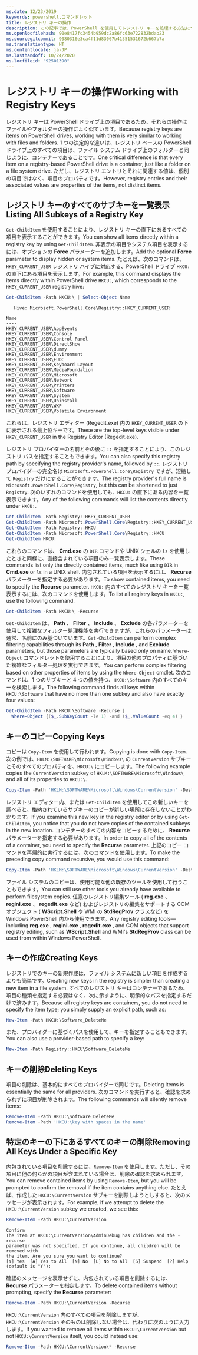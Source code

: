 ```yaml
---
ms.date: 12/23/2019
keywords: powershell,コマンドレット
title: レジストリ キーの操作
description: この記事では、PowerShell を使用してレジストリ キーを処理する方法について説明します。
ms.openlocfilehash: 90e8417fc3454b959dc2a86fc63e722832bdab23
ms.sourcegitcommit: 9080316e3ca4f11d83067b41351531672b667b7a
ms.translationtype: HT
ms.contentlocale: ja-JP
ms.lasthandoff: 10/24/2020
ms.locfileid: "92501390"
---
```

# <a name="working-with-registry-keys"></a><span data-ttu-id="ca68d-104">レジストリ キーの操作</span><span class="sxs-lookup"><span data-stu-id="ca68d-104">Working with Registry Keys</span></span>

<span data-ttu-id="ca68d-105">レジストリ キーは PowerShell ドライブ上の項目であるため、それらの操作はファイルやフォルダーの操作によく似ています。</span><span class="sxs-lookup"><span data-stu-id="ca68d-105">Because registry keys are items on PowerShell drives, working with them is very similar to working with files and folders.</span></span> <span data-ttu-id="ca68d-106">1 つの決定的な違いは、レジストリ ベースの PowerShell ドライブ上のすべての項目は、ファイル システム ドライブ上のフォルダーと同じように、コンテナーであることです。</span><span class="sxs-lookup"><span data-stu-id="ca68d-106">One critical difference is that every item on a registry-based PowerShell drive is a container, just like a folder on a file system drive.</span></span> <span data-ttu-id="ca68d-107">ただし、レジストリ エントリとそれに関連する値は、個別の項目ではなく、項目のプロパティです。</span><span class="sxs-lookup"><span data-stu-id="ca68d-107">However, registry entries and their associated values are properties of the items, not distinct items.</span></span>

## <a name="listing-all-subkeys-of-a-registry-key"></a><span data-ttu-id="ca68d-108">レジストリ キーのすべてのサブキーを一覧表示</span><span class="sxs-lookup"><span data-stu-id="ca68d-108">Listing All Subkeys of a Registry Key</span></span>

<span data-ttu-id="ca68d-109">`Get-ChildItem` を使用することにより、レジストリ キーの直下にあるすべての項目を表示することができます。</span><span class="sxs-lookup"><span data-stu-id="ca68d-109">You can show all items directly within a registry key by using `Get-ChildItem`.</span></span> <span data-ttu-id="ca68d-110">非表示の項目やシステム項目を表示するには、オプションの **Force** パラメーターを追加します。</span><span class="sxs-lookup"><span data-stu-id="ca68d-110">Add the optional **Force** parameter to display hidden or system items.</span></span> <span data-ttu-id="ca68d-111">たとえば、次のコマンドは、`HKEY_CURRENT_USER` レジストリ ハイブに対応する、PowerShell ドライブ `HKCU:` の直下にある項目を表示します。</span><span class="sxs-lookup"><span data-stu-id="ca68d-111">For example, this command displays the items directly within PowerShell drive `HKCU:`, which corresponds to the `HKEY_CURRENT_USER` registry hive:</span></span>

```powershell
Get-ChildItem -Path HKCU:\ | Select-Object Name
```

```Output
   Hive: Microsoft.PowerShell.Core\Registry::HKEY_CURRENT_USER

Name
----
HKEY_CURRENT_USER\AppEvents
HKEY_CURRENT_USER\Console
HKEY_CURRENT_USER\Control Panel
HKEY_CURRENT_USER\DirectShow
HKEY_CURRENT_USER\dummy
HKEY_CURRENT_USER\Environment
HKEY_CURRENT_USER\EUDC
HKEY_CURRENT_USER\Keyboard Layout
HKEY_CURRENT_USER\MediaFoundation
HKEY_CURRENT_USER\Microsoft
HKEY_CURRENT_USER\Network
HKEY_CURRENT_USER\Printers
HKEY_CURRENT_USER\Software
HKEY_CURRENT_USER\System
HKEY_CURRENT_USER\Uninstall
HKEY_CURRENT_USER\WXP
HKEY_CURRENT_USER\Volatile Environment
```

<span data-ttu-id="ca68d-112">これらは、レジストリ エディター (Regedit.exe) 内の `HKEY_CURRENT_USER` の下に表示される最上位キーです。</span><span class="sxs-lookup"><span data-stu-id="ca68d-112">These are the top-level keys visible under `HKEY_CURRENT_USER` in the Registry Editor (Regedit.exe).</span></span>

<span data-ttu-id="ca68d-113">レジストリ プロバイダーの名前とその後に `::` を指定することにより、このレジストリ パスを指定することもできます。</span><span class="sxs-lookup"><span data-stu-id="ca68d-113">You can also specify this registry path by specifying the registry provider's name, followed by `::`.</span></span> <span data-ttu-id="ca68d-114">レジストリ プロバイダーの完全名は `Microsoft.PowerShell.Core\Registry` ですが、短縮して `Registry` だけにすることができます。</span><span class="sxs-lookup"><span data-stu-id="ca68d-114">The registry provider's full name is `Microsoft.PowerShell.Core\Registry`, but this can be shortened to just `Registry`.</span></span> <span data-ttu-id="ca68d-115">次のいずれのコマンドを使用しても、`HKCU:` の直下にある内容を一覧表示できます。</span><span class="sxs-lookup"><span data-stu-id="ca68d-115">Any of the following commands will list the contents directly under `HKCU:`.</span></span>

```powershell
Get-ChildItem -Path Registry::HKEY_CURRENT_USER
Get-ChildItem -Path Microsoft.PowerShell.Core\Registry::HKEY_CURRENT_USER
Get-ChildItem -Path Registry::HKCU
Get-ChildItem -Path Microsoft.PowerShell.Core\Registry::HKCU
Get-ChildItem HKCU:
```

<span data-ttu-id="ca68d-116">これらのコマンドは、 **Cmd.exe** の `DIR` コマンドや UNIX シェルの `ls` を使用したときと同様に、直接含まれている項目のみ一覧表示します。</span><span class="sxs-lookup"><span data-stu-id="ca68d-116">These commands list only the directly contained items, much like using `DIR` in **Cmd.exe** or `ls` in a UNIX shell.</span></span> <span data-ttu-id="ca68d-117">内包されている項目を表示するには、 **Recurse** パラメーターを指定する必要があります。</span><span class="sxs-lookup"><span data-stu-id="ca68d-117">To show contained items, you need to specify the **Recurse** parameter.</span></span> <span data-ttu-id="ca68d-118">`HKCU:` 内のすべてのレジストリ キーを一覧表示するには、次のコマンドを使用します。</span><span class="sxs-lookup"><span data-stu-id="ca68d-118">To list all registry keys in `HKCU:`, use the following command.</span></span>

```powershell
Get-ChildItem -Path HKCU:\ -Recurse
```

<span data-ttu-id="ca68d-119">`Get-ChildItem` は、 **Path** 、 **Filter** 、 **Include** 、 **Exclude** の各パラメーターを使用して複雑なフィルター処理機能を実行できますが、これらのパラメーターは通常、名前にのみ基づいています。</span><span class="sxs-lookup"><span data-stu-id="ca68d-119">`Get-ChildItem` can perform complex filtering capabilities through its **Path** , **Filter** , **Include** , and **Exclude** parameters, but those parameters are typically based only on name.</span></span> <span data-ttu-id="ca68d-120">`Where-Object` コマンドレットを使用することにより、項目の他のプロパティに基づいた複雑なフィルター処理を実行できます。</span><span class="sxs-lookup"><span data-stu-id="ca68d-120">You can perform complex filtering based on other properties of items by using the `Where-Object` cmdlet.</span></span> <span data-ttu-id="ca68d-121">次のコマンドは、1 つのサブキーと 4 つの値を持つ、`HKCU:\Software` 内のすべてのキーを検索します。</span><span class="sxs-lookup"><span data-stu-id="ca68d-121">The following command finds all keys within `HKCU:\Software` that have no more than one subkey and also have exactly four values:</span></span>

```powershell
Get-ChildItem -Path HKCU:\Software -Recurse |
  Where-Object {($_.SubKeyCount -le 1) -and ($_.ValueCount -eq 4) }
```

## <a name="copying-keys"></a><span data-ttu-id="ca68d-122">キーのコピー</span><span class="sxs-lookup"><span data-stu-id="ca68d-122">Copying Keys</span></span>

<span data-ttu-id="ca68d-123">コピーは `Copy-Item` を使用して行われます。</span><span class="sxs-lookup"><span data-stu-id="ca68d-123">Copying is done with `Copy-Item`.</span></span> <span data-ttu-id="ca68d-124">次の例では、`HKLM:\SOFTWARE\Microsoft\Windows\` の `CurrentVersion` サブキーとそのすべてのプロパティを、`HKCU:\` にコピーします。</span><span class="sxs-lookup"><span data-stu-id="ca68d-124">The following example copies the `CurrentVersion` subkey of `HKLM:\SOFTWARE\Microsoft\Windows\` and all of its properties to `HKCU:\`.</span></span>

```powershell
Copy-Item -Path 'HKLM:\SOFTWARE\Microsoft\Windows\CurrentVersion' -Destination HKCU:
```

<span data-ttu-id="ca68d-125">レジストリ エディター内、または `Get-ChildItem` を使用してこの新しいキーを調べると、格納されているサブキーのコピーが新しい場所に存在しないことがわかります。</span><span class="sxs-lookup"><span data-stu-id="ca68d-125">If you examine this new key in the registry editor or by using `Get-ChildItem`, you notice that you do not have copies of the contained subkeys in the new location.</span></span> <span data-ttu-id="ca68d-126">コンテナーのすべての内容をコピーするために、 **Recurse** パラメーターを指定する必要があります。</span><span class="sxs-lookup"><span data-stu-id="ca68d-126">In order to copy all of the contents of a container, you need to specify the **Recurse** parameter.</span></span> <span data-ttu-id="ca68d-127">上記のコピー コマンドを再帰的に実行するには、次のコマンドを使用します。</span><span class="sxs-lookup"><span data-stu-id="ca68d-127">To make the preceding copy command recursive, you would use this command:</span></span>

```powershell
Copy-Item -Path 'HKLM:\SOFTWARE\Microsoft\Windows\CurrentVersion' -Destination HKCU: -Recurse
```

<span data-ttu-id="ca68d-128">ファイル システムのコピーは、使用可能な他の既存のツールを使用して行うこともできます。</span><span class="sxs-lookup"><span data-stu-id="ca68d-128">You can still use other tools you already have available to perform filesystem copies.</span></span> <span data-ttu-id="ca68d-129">任意のレジストリ編集ツール ( **reg.exe** 、 **regini.exe** 、 **regedit.exe** など) およびレジストリの編集をサポートする COM オブジェクト ( **WScript.Shell** や WMI の **StdRegProv** クラスなど) を Windows PowerShell 内から使用できます。</span><span class="sxs-lookup"><span data-stu-id="ca68d-129">Any registry editing tools—including **reg.exe** , **regini.exe** , **regedit.exe** , and COM objects that support registry editing, such as **WScript.Shell** and WMI's **StdRegProv** class can be used from within Windows PowerShell.</span></span>

## <a name="creating-keys"></a><span data-ttu-id="ca68d-130">キーの作成</span><span class="sxs-lookup"><span data-stu-id="ca68d-130">Creating Keys</span></span>

<span data-ttu-id="ca68d-131">レジストリでのキーの新規作成は、ファイル システムに新しい項目を作成するよりも簡単です。</span><span class="sxs-lookup"><span data-stu-id="ca68d-131">Creating new keys in the registry is simpler than creating a new item in a file system.</span></span> <span data-ttu-id="ca68d-132">すべてのレジストリ キーはコンテナーであるため、項目の種類を指定する必要はなく、次に示すように、明示的なパスを指定するだけで済みます。</span><span class="sxs-lookup"><span data-stu-id="ca68d-132">Because all registry keys are containers, you do not need to specify the item type; you simply supply an explicit path, such as:</span></span>

```powershell
New-Item -Path HKCU:\Software_DeleteMe
```

<span data-ttu-id="ca68d-133">また、プロバイダーに基づくパスを使用して、キーを指定することもできます。</span><span class="sxs-lookup"><span data-stu-id="ca68d-133">You can also use a provider-based path to specify a key:</span></span>

```powershell
New-Item -Path Registry::HKCU\Software_DeleteMe
```

## <a name="deleting-keys"></a><span data-ttu-id="ca68d-134">キーの削除</span><span class="sxs-lookup"><span data-stu-id="ca68d-134">Deleting Keys</span></span>

<span data-ttu-id="ca68d-135">項目の削除は、基本的にすべてのプロバイダーで同じです。</span><span class="sxs-lookup"><span data-stu-id="ca68d-135">Deleting items is essentially the same for all providers.</span></span> <span data-ttu-id="ca68d-136">次のコマンドを実行すると、確認を求められずに項目が削除されます。</span><span class="sxs-lookup"><span data-stu-id="ca68d-136">The following commands will silently remove items:</span></span>

```powershell
Remove-Item -Path HKCU:\Software_DeleteMe
Remove-Item -Path 'HKCU:\key with spaces in the name'
```

## <a name="removing-all-keys-under-a-specific-key"></a><span data-ttu-id="ca68d-137">特定のキーの下にあるすべてのキーの削除</span><span class="sxs-lookup"><span data-stu-id="ca68d-137">Removing All Keys Under a Specific Key</span></span>

<span data-ttu-id="ca68d-138">内包されている項目を削除するには、`Remove-Item` を使用します。ただし、その項目に他の何らかの項目が含まれている場合は、削除の確認を求められます。</span><span class="sxs-lookup"><span data-stu-id="ca68d-138">You can remove contained items by using `Remove-Item`, but you will be prompted to confirm the removal if the item contains anything else.</span></span> <span data-ttu-id="ca68d-139">たとえば、作成した `HKCU:\CurrentVersion` サブキーを削除しようとしすると、次のメッセージが表示されます。</span><span class="sxs-lookup"><span data-stu-id="ca68d-139">For example, if we attempt to delete the `HKCU:\CurrentVersion` subkey we created, we see this:</span></span>

```powershell
Remove-Item -Path HKCU:\CurrentVersion
```

```Output
Confirm
The item at HKCU:\CurrentVersion\AdminDebug has children and the -recurse
parameter was not specified. If you continue, all children will be removed with
the item. Are you sure you want to continue?
[Y] Yes  [A] Yes to All  [N] No  [L] No to All  [S] Suspend  [?] Help (default is "Y"):
```

<span data-ttu-id="ca68d-140">確認のメッセージを表示せずに、内包されている項目を削除するには、 **Recurse** パラメーターを指定します。</span><span class="sxs-lookup"><span data-stu-id="ca68d-140">To delete contained items without prompting, specify the **Recurse** parameter:</span></span>

```powershell
Remove-Item -Path HKCU:\CurrentVersion -Recurse
```

<span data-ttu-id="ca68d-141">`HKCU:\CurrentVersion` 内のすべての項目を削除しますが、`HKCU:\CurrentVersion` そのものは削除しない場合は、代わりに次のように入力します。</span><span class="sxs-lookup"><span data-stu-id="ca68d-141">If you wanted to remove all items within `HKCU:\CurrentVersion` but not `HKCU:\CurrentVersion` itself, you could instead use:</span></span>

```powershell
Remove-Item -Path HKCU:\CurrentVersion\* -Recurse
```
